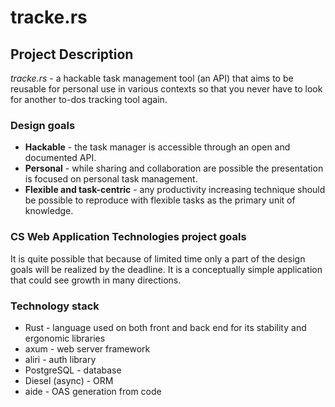 # tracke.rs

## Project Description

_tracke.rs_ - a hackable task management tool (an API) that aims to be reusable
for personal use in various contexts so that you never have to look for another
to-dos tracking tool again.

### Design goals

- __Hackable__ - the task manager is accessible through an open and documented
API.
- __Personal__ - while sharing and collaboration are possible the presentation
is focused on personal task management.
- __Flexible and task-centric__ - any productivity increasing technique should
be possible to reproduce with flexible tasks as the primary unit of knowledge.

### CS Web Application Technologies project goals

It is quite possible that because of limited time only a part of the design
goals will be realized by the deadline. It is a conceptually simple
application that could see growth in many directions.

### Technology stack
- Rust - language used on both front and back end for its stability and
ergonomic libraries
- axum - web server framework
- aliri - auth library
- PostgreSQL - database
- Diesel (async) - ORM
- aide - OAS generation from code
